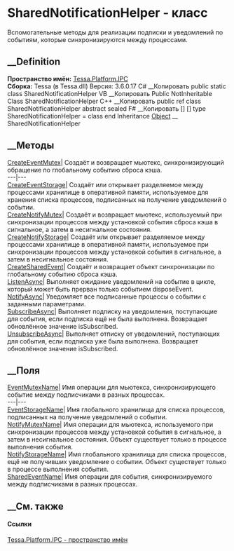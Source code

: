 # SharedNotificationHelper - класс
Вспомогательные методы для реализации подписки и уведомлений по событиям,
которые синхронизируются между процессами.
## __Definition
 **Пространство имён:** [Tessa.Platform.IPC](N_Tessa_Platform_IPC.htm)  
 **Сборка:** Tessa (в Tessa.dll) Версия: 3.6.0.17
C# __Копировать
     public static class SharedNotificationHelper
VB __Копировать
     Public NotInheritable Class SharedNotificationHelper
C++ __Копировать
     public ref class SharedNotificationHelper abstract sealed
F# __Копировать
     [<AbstractClassAttribute>]
    [<SealedAttribute>]
    type SharedNotificationHelper = class end
Inheritance
    [Object](https://learn.microsoft.com/dotnet/api/system.object) __ SharedNotificationHelper
##  __Методы
[CreateEventMutex](M_Tessa_Platform_IPC_SharedNotificationHelper_CreateEventMutex.htm)|
Создаёт и возвращает мьютекс, синхронизирующий обращение по глобальному
событию сброса кэша.  
---|---  
[CreateEventStorage](M_Tessa_Platform_IPC_SharedNotificationHelper_CreateEventStorage.htm)|
Создаёт или открывает разделяемое между процессами хранилище в оперативной
памяти, используемое для хранения списка процессов, подписанных на получение
уведомлений о событии.  
[CreateNotifyMutex](M_Tessa_Platform_IPC_SharedNotificationHelper_CreateNotifyMutex.htm)|
Создаёт и возвращает мьютекс, используемый при синхронизации процессов между
установкой события сброса кэша в сигнальное, а затем в несигнальное состояния.  
[CreateNotifyStorage](M_Tessa_Platform_IPC_SharedNotificationHelper_CreateNotifyStorage.htm)|
Создаёт или открывает разделяемое между процессами хранилище в оперативной
памяти, используемое при синхронизации процессов между установкой события в
сигнальное, а затем в несигнальное состояния.  
[CreateSharedEvent](M_Tessa_Platform_IPC_SharedNotificationHelper_CreateSharedEvent.htm)|
Создаёт и возвращает объект синхронизации по глобальному событию сброса кэша.  
[ListenAsync<TEventArgs>](M_Tessa_Platform_IPC_SharedNotificationHelper_ListenAsync__1.htm)|
Выполняет ожидание уведомлений на событие в цикле, который может быть прерван
только событием disposeEvent.  
[NotifyAsync<TEventArgs>](M_Tessa_Platform_IPC_SharedNotificationHelper_NotifyAsync__1.htm)|
Уведомляет все подписанные процессы о событии с заданными параметрами.  
[SubscribeAsync](M_Tessa_Platform_IPC_SharedNotificationHelper_SubscribeAsync.htm)|
Выполняет подписку на уведомления, поступающие для события, если подписка ещё
не была выполнена. Возвращает обновлённое значение isSubscribed.  
[UnsubscribeAsync](M_Tessa_Platform_IPC_SharedNotificationHelper_UnsubscribeAsync.htm)|
Выполняет отписку от уведомлений, поступающих для события, если подписка уже
была выполнена. Возвращает обновлённое значение isSubscribed.  
## __Поля
[EventMutexName](F_Tessa_Platform_IPC_SharedNotificationHelper_EventMutexName.htm)|
Имя операции для мьютекса, синхронизирующего событие между подписчиками в
разных процессах.  
---|---  
[EventStorageName](F_Tessa_Platform_IPC_SharedNotificationHelper_EventStorageName.htm)|
Имя глобального хранилища для списка процессов, подписанных на получение
уведомлений о событии.  
[NotifyMutexName](F_Tessa_Platform_IPC_SharedNotificationHelper_NotifyMutexName.htm)|
Имя операции для мьютекса, используемого при синхронизации процессов между
установкой события в сигнальное, а затем в несигнальное состояния. Объект
существует только в процессе выполнения события.  
[NotifyStorageName](F_Tessa_Platform_IPC_SharedNotificationHelper_NotifyStorageName.htm)|
Имя глобального хранилища для списка процессов, ещё не получивших уведомление
о событии. Объект существует только в процессе выполнения события.  
[SharedEventName](F_Tessa_Platform_IPC_SharedNotificationHelper_SharedEventName.htm)|
Имя операции для события, синхронизируемого между подписчиками в разных
процессах.  
## __См. также
#### Ссылки
[Tessa.Platform.IPC - пространство имён](N_Tessa_Platform_IPC.htm)
